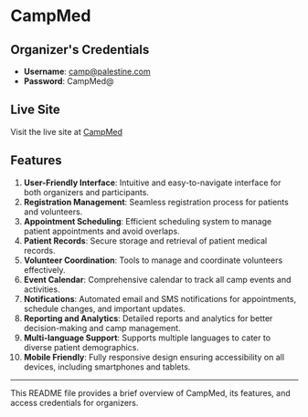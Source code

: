 # CampMed

## Organizer's Credentials
- **Username**: camp@palestine.com
- **Password**: CampMed@

## Live Site
Visit the live site at [CampMed](https://camp-med.web.app)

## Features
1. **User-Friendly Interface**: Intuitive and easy-to-navigate interface for both organizers and participants.
2. **Registration Management**: Seamless registration process for patients and volunteers.
3. **Appointment Scheduling**: Efficient scheduling system to manage patient appointments and avoid overlaps.
4. **Patient Records**: Secure storage and retrieval of patient medical records.
5. **Volunteer Coordination**: Tools to manage and coordinate volunteers effectively.
6. **Event Calendar**: Comprehensive calendar to track all camp events and activities.
7. **Notifications**: Automated email and SMS notifications for appointments, schedule changes, and important updates.
8. **Reporting and Analytics**: Detailed reports and analytics for better decision-making and camp management.
9. **Multi-language Support**: Supports multiple languages to cater to diverse patient demographics.
10. **Mobile Friendly**: Fully responsive design ensuring accessibility on all devices, including smartphones and tablets.

---

This README file provides a brief overview of CampMed, its features, and access credentials for organizers.

